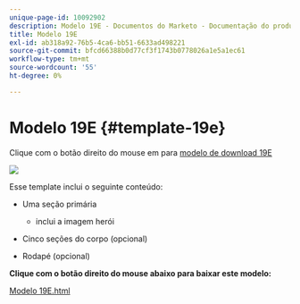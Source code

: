 ```yaml
---
unique-page-id: 10092902
description: Modelo 19E - Documentos do Marketo - Documentação do produto
title: Modelo 19E
exl-id: ab318a92-76b5-4ca6-bb51-6633ad498221
source-git-commit: bfcd66388b0d77cf3f1743b0778026a1e5a1ec61
workflow-type: tm+mt
source-wordcount: '55'
ht-degree: 0%

---
```


# Modelo 19E {#template-19e}

Clique com o botão direito do mouse em para [modelo de download 19E](https://experienceleague.adobe.com/landing/marketo/lp-templates/template-19e.html)

![](assets/image2015-9-16-17-3a4-3a14.png)

Esse template inclui o seguinte conteúdo:

* Uma seção primária

   * inclui a imagem herói

* Cinco seções do corpo (opcional)
* Rodapé (opcional)

**Clique com o botão direito do mouse abaixo para baixar este modelo:**

[Modelo 19E.html](https://experienceleague.adobe.com/landing/marketo/lp-templates/template-19e.html)

